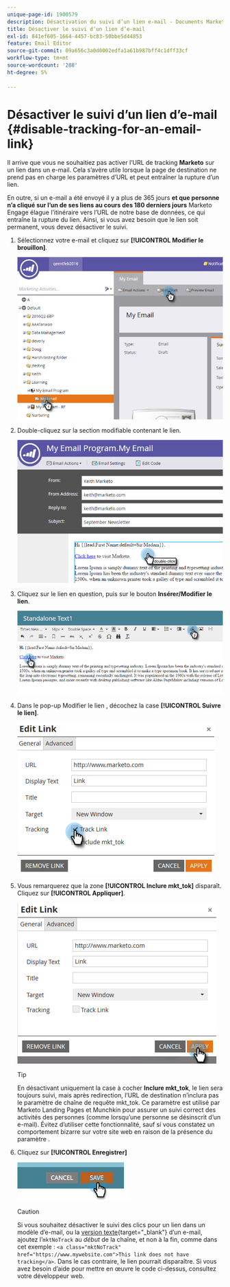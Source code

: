```yaml
---
unique-page-id: 1900579
description: Désactivation du suivi d’un lien e-mail - Documents Marketo - Documentation du produit
title: Désactiver le suivi d’un lien d’e-mail
exl-id: 841ef605-1664-4457-bc83-50bbe5d44853
feature: Email Editor
source-git-commit: 09a656c3a0d0002edfa1a61b987bff4c1dff33cf
workflow-type: tm+mt
source-wordcount: '288'
ht-degree: 5%

---
```


# Désactiver le suivi d’un lien d’e-mail {#disable-tracking-for-an-email-link}

Il arrive que vous ne souhaitiez pas activer l’URL de tracking **Marketo** sur un lien dans un e-mail. Cela s’avère utile lorsque la page de destination ne prend pas en charge les paramètres d’URL et peut entraîner la rupture d’un lien.

En outre, si un e-mail a été envoyé il y a plus de 365 jours **et que personne n’a cliqué sur l’un de ses liens au cours des 180 derniers jours** Marketo Engage élague l’itinéraire vers l’URL de notre base de données, ce qui entraîne la rupture du lien. Ainsi, si vous avez besoin que le lien soit permanent, vous devez désactiver le suivi.

1. Sélectionnez votre e-mail et cliquez sur **[!UICONTROL Modifier le brouillon]**.

   ![](assets/one-7.png)

1. Double-cliquez sur la section modifiable contenant le lien.

   ![](assets/two-6.png)

1. Cliquez sur le lien en question, puis sur le bouton **Insérer/Modifier le lien**.

   ![](assets/three-6.png)

1. Dans le pop-up Modifier le lien , décochez la case **[!UICONTROL Suivre le lien]**.

   ![](assets/four-4.png)

1. Vous remarquerez que la zone **[!UICONTROL Inclure mkt_tok]** disparaît. Cliquez sur **[!UICONTROL Appliquer]**.

   ![](assets/five-3.png)

   >[!TIP]
   >
   >En désactivant uniquement la case à cocher **Inclure mkt_tok**, le lien sera toujours suivi, mais après redirection, l’URL de destination n’inclura pas le paramètre de chaîne de requête mkt_tok. Ce paramètre est utilisé par Marketo Landing Pages et Munchkin pour assurer un suivi correct des activités des personnes (comme lorsqu’une personne se désinscrit d’un e-mail). Évitez d’utiliser cette fonctionnalité, sauf si vous constatez un comportement bizarre sur votre site web en raison de la présence du paramètre .

1. Cliquez sur **[!UICONTROL Enregistrer]**

   ![](assets/image2014-9-17-22-3a25-3a20.png)

   >[!CAUTION]
   >
   >Si vous souhaitez désactiver le suivi des clics pour un lien dans un modèle d’e-mail, ou la [version texte](/help/marketo/product-docs/email-marketing/general/creating-an-email/edit-the-text-version-of-an-email.md){target="_blank"} d’un e-mail, ajoutez l’`mktNoTrack` au *début* de la chaîne, et non à la fin, comme dans cet exemple : `<a class="mktNoTrack" href="https://www.mywebsite.com">This link does not have tracking</a>`. Dans le cas contraire, le lien pourrait disparaître. Si vous avez besoin d’aide pour mettre en œuvre le code ci-dessus, consultez votre développeur web.
